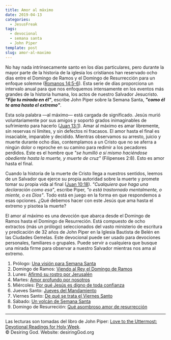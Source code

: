 ```yaml
---
title: Amor al máximo
date: 2019-04-13
categories:
  - JesusFreak
tags:
  - devocional
  - semana santa
  - John Piper
template: post
slug: amor-al-maximo
---
```


No hay nada intrínsecamente santo en los días particulares, pero durante la mayor parte de la historia de la iglesia los cristianos han reservado ocho días entre el Domingo de Ramos y el Domingo de Resurrección para un enfoque solemne ([Romanos 14:5-6](https://www.biblegateway.com/passage/?search=Romanos+14%3A5-6&version=LBLA)). Esta serie de días proporciona un intervalo anual para que nos enfoquemos intensamente en los eventos más grandes de la historia humana, los actos de nuestro Salvador Jesucristo. **_"Fija tu mirada en él"_**, escribe John Piper sobre la Semana Santa, **_"como él te ama hasta el extremo"_**.

Esta sola palabra —al máximo— está cargada de significado. Jesús murió voluntariamente por sus amigos y soportó grados inimaginables de sufrimiento para hacerlo ([Juan 13:1](https://www.biblegateway.com/passage/?search=Juan+13%3A1&version=LBLA)). Amar al máximo es amar libremente, sin reservas ni límites, y sin defectos ni fracasos. El amor hasta el final es insaciable, imparable y decidido. Mientras observamos su arresto, juicio y muerte durante ocho días, contemplamos a un Cristo que no se aferra a ningún dolor o reproche en su camino para redimir a los pecadores perdidos. Este es el hombre que _"se humilló a sí mismo haciéndose obediente hasta la muerte, y muerte de cruz"_ (Filipenses 2:8). Esto es amor hasta el final.

Cuando la historia de la muerte de Cristo llega a nuestros sentidos, leemos de un Salvador que ejerce su propia autoridad sobre la muerte y promete tomar su propia vida al final ([Juan 10:18](https://www.biblegateway.com/passage/?search=Juan+10%3A18&version=LBLA)). _"Cualquiera que haga una declaración como esa"_, escribe Piper, _"o está trastornado mentalmente, o miente, o es Dios"_. Todo está en juego en la forma en que respondemos a esas opciones. ¿Qué debemos hacer con este Jesús que ama hasta el extremo y pisotea la muerte?

El amor al máximo es una devoción que abarca desde el Domingo de Ramos hasta el Domingo de Resurreción. Está compuesto de ocho extractos (más un prólogo) seleccionados del vasto ministerio de escritura y predicación de 32 años de John Piper en la Iglesia Bautista de Belén en las Ciudades Gemelas. Este devocional puede ser usado para devociones personales, familiares o grupales. Puede servir a cualquiera que busque una mirada firme para observar a nuestro Salvador mientras nos ama al extremo.

1. Prólogo: [Una visión para Semana Santa](/una-vision-para-semana-santa)
2. Domingo de Ramos: [Viendo al Rey el Domingo de Ramos](/viendo-al-rey-el-domingo-de-ramos)
3. Lunes: [Afirmó su rostro por Jerusalén](/afirmo-su-rostro-por-jerusalen)
4. Martes: [Amor profundo por nosotros](/amor-profundo-por-nosotros)
5. Miércoles: [Por qué Jesús es digno de toda confianza](/por-que-jesus-es-digno-de-toda-confianza)
6. Jueves Santo: [Jueves del Mandamiento](/jueves-del-mandamiento)
7. Viernes Santo: [De qué se trata el Viernes Santo](/de-que-se-trata-el-viernes-santo)
8. Sábado: [Un volcán de Semana Santa](/un-volcan-de-semana-santa)
9. Domingo de Resurreción: [Qué asombroso amor de resurrección](/que-asombroso-amor-de-resurreccion)

---

Las lecturas son tomadas del libro de John Piper: [Love to the Uttermost: Devotional Readings for Holy Week](https://www.desiringgod.org/books/love-to-the-uttermost). <br>
© Desiring God. Website: desiringGod.org
